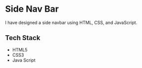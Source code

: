 # Side Nav Bar
I have designed a side navbar using HTML, CSS, and JavaScript.

## Tech Stack
- HTML5
- CSS3
- Java Script
